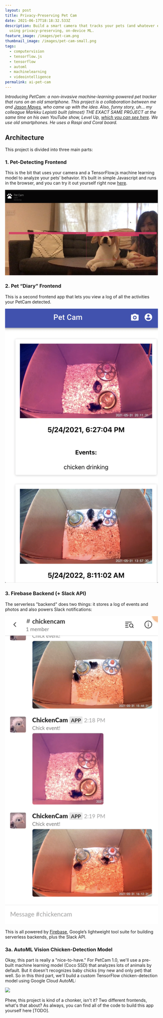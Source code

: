 ```yaml
---
layout: post
title: Privacy-Preserving Pet Cam
date: 2021-06-17T18:18:32.533Z
description: Build a smart camera that tracks your pets (and whatever else)
  using privacy-preserving, on-device ML.
feature_image: /images/pet-cam.png
thumbnail_image: /images/pet-cam-small.png
tags:
  - computervision
  - tensorflow.js
  - tensorflow
  - automl
  - machinelearning
  - videointelligence
permalink: ai-pet-cam
---
```

*Introducing PetCam: a non-invasive machine-learning-powered pet tracker that runs on an old smartphone. This project is a collaboration between me and [Jason Mayes](https://twitter.com/jason_mayes), who came up with the idea. Also, funny story, uh... my colleague Markku Lepistö built (almost) THE EXACT SAME PROJECT at the same time on his own YouTube show, Level Up, [which you can see here](https://www.youtube.com/watch?v=--VDgKKqZc4). We use old smartphones. He uses a Raspi and Coral board.*

## Architecture

This project is divided into three main parts:

### 1. Pet-Detecting Frontend

This is the bit that uses your camera and a TensorFlow.js machine learning model to analyze your pets’ behavior. It’s built in simple Javascript and runs in the browser, and you can try it out yourself right now [here](https://glitch.com/edit/#!/pet-cam?path=README.md%3A1%3A0).

![Pet tracking frontend app](/images/screen-shot-2021-06-17-at-1.37.35-pm.png "Pet tracking frontend app")

### 2. Pet “Diary” Frontend

This is a second frontend app that lets you view a log of all the activities your PetCam detected.

![](/images/screen-shot-2021-06-17-at-1.33.01-pm.png)

### 3. Firebase Backend (+ Slack API)

The serverless "backend" does two things: it stores a log of events and photos and also powers Slack notifications:

![](/images/screen-shot-2021-06-17-at-3.51.41-pm.png)

This is all powered by [Firebase](http://firebase.com/), Google’s lightweight tool suite for building serverless backends, plus the Slack API.

### 3a. AutoML Vision Chicken-Detection Model

Okay, this part is really a "nice-to-have." For PetCam 1.0, we'll use a pre-built machine learning model (Coco SSD) that analyzes lots of animals by default. But it doesn't recognizes baby chicks (my new and only pet) that well. So in this third part, we'll build a custom TensorFlow chicken-detection model using Google Cloud AutoML:

![](/images/screen-shot-2021-06-17-at-3.56.07-pm.png)

Phew, this project is kind of a chonker, isn't it? Two different frontends, what's that about? As always, you can find all of the code to build this app yourself here \[TODO].